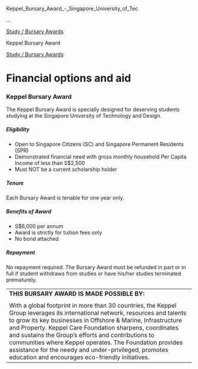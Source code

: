 Keppel_Bursary_Award_-_Singapore_University_of_Tec



…

 [Study / Bursary Awards](/admissions/undergraduate/financing-options-and-aid/financial-aid/study-bursary-awards) 

Keppel Bursary Award

[Study / Bursary Awards](https://www.sutd.edu.sg/admissions/undergraduate/financing-options-and-aid/financial-aid/study-bursary-awards)

Financial options and aid
=========================

### Keppel Bursary Award



The Keppel Bursary Award is specially designed for deserving students studying at the Singapore University of Technology and Design.



##### **Eligibility**



* Open to Singapore Citizens (SC) and Singapore Permanent Residents (SPR)
* Demonstrated financial need with gross monthly household Per Capita Income of less than S$2,500
* Must NOT be a current scholarship holder


##### **Tenure**



Each Bursary Award is tenable for one year only.



##### **Benefits of Award**



* S$6,000 per annum
* Award is strictly for tuition fees only
* No bond attached


##### **Repayment**



No repayment required. The Bursary Award must be refunded in part or in full if student withdraws from studies or have his/her studies terminated prematurely.



|  |
| --- |
| **THIS BURSARY AWARD IS MADE POSSIBLE BY:** |
|  |
| With a global footprint in more than 30 countries, the Keppel Group leverages its international network, resources and talents to grow its key businesses in Offshore & Marine, Infrastructure and Property. Keppel Care Foundation sharpens, coordinates and sustains the Group’s efforts and contributions to communities where Keppel operates. The Foundation provides assistance for the needy and under-privileged, promotes education and encourages eco-friendly initiatives. |

